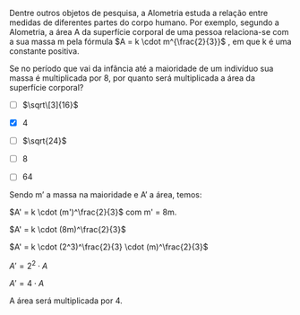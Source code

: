

Dentre outros objetos de pesquisa, a Alometria estuda a relação entre medidas de diferentes partes do corpo humano. Por exemplo, segundo a Alometria, a área A da superfície corporal de uma pessoa relaciona-se com a sua massa m pela fórmula $A = k \cdot m^{\frac{2}{3}}$ , em que k é uma constante positiva.

Se no período que vai da infância até a maioridade de um indivíduo sua massa é multiplicada por 8, por quanto será multiplicada a área da superfície corporal?



- [ ] $\sqrt\[3]{16}$
- [x] 4
- [ ] $\sqrt{24}$
- [ ] 8
- [ ] 64


Sendo m’ a massa na maioridade e A’ a área, temos:

$A' = k \cdot (m')^\frac{2}{3}$ com m' = 8m.

$A' = k \cdot (8m)^\frac{2}{3}$

$A' = k \cdot (2^3)^\frac{2}{3} \cdot (m)^\frac{2}{3}$

$A' = 2^2 \cdot A$

$A' = 4 \cdot A$

A área será multiplicada por 4.

        